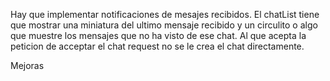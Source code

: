 Hay que implementar notificaciones de mesajes recibidos.
El chatList tiene que mostrar una miniatura del ultimo mensaje recibido y un circulito o algo que muestre los mensajes que no ha visto de ese chat.
Al que acepta la peticion de acceptar el chat request no se le crea el chat directamente.

Mejoras